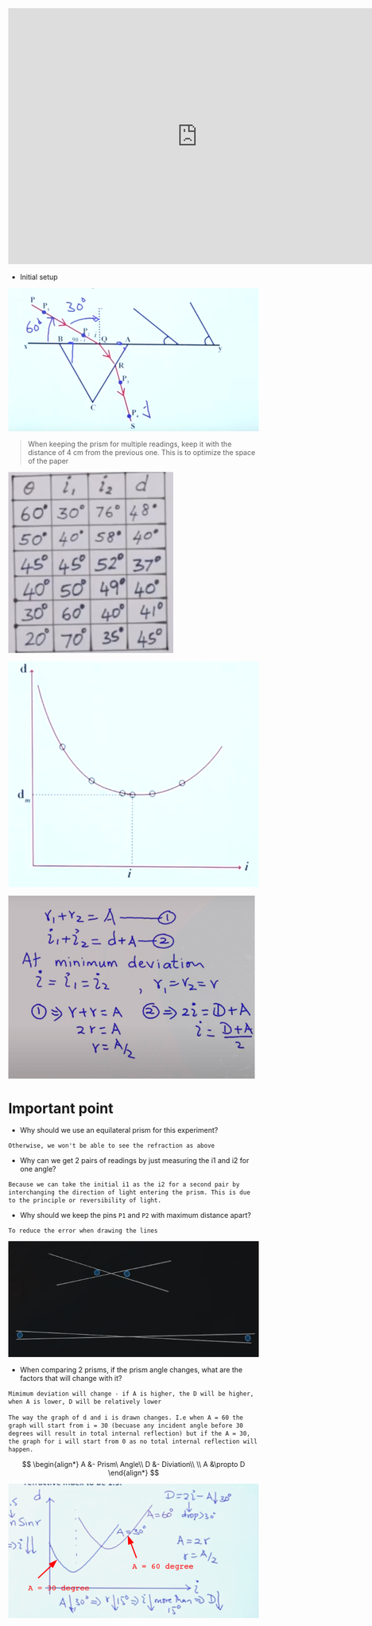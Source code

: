 <iframe width="760" height="515" src="https://www.youtube.com/embed/wbBhJUXxcxs?si=dSwUG3hZkH8NXHBs" title="YouTube video player" frameborder="0" allow="accelerometer; autoplay; clipboard-write; encrypted-media; gyroscope; picture-in-picture; web-share" allowfullscreen></iframe>

- Initial setup  

![](../../assets/Images/Pasted%20image%2020240124124641.png)
> When keeping the prism for multiple readings, keep it with the distance of 4 cm from the previous one. This is to optimize the space of the paper 


![](../../assets/Images/Pasted%20image%2020240124130941.png)


![](../../assets/Images/Pasted%20image%2020240124125416.png)

![](../../assets/Images/Pasted%20image%2020240308125634.png)

# Important point

- Why should we use an equilateral prism for this experiment?
```
Otherwise, we won't be able to see the refraction as above
```

- Why can we get 2 pairs of readings by just measuring the i1 and i2 for one angle?
```
Because we can take the initial i1 as the i2 for a second pair by interchanging the direction of light entering the prism. This is due to the principle or reversibility of light.
```

- Why should we keep the pins `P1` and `P2` with maximum distance apart?

```
To reduce the error when drawing the lines
```

![](../../assets/Images/Pasted%20image%2020240124125151.png)

- When comparing 2 prisms, if the prism angle changes, what are the factors that will change with it?

```
Mimimum deviation will change - if A is higher, the D will be higher, when A is lower, D will be relatively lower

The way the graph of d and i is drawn changes. I.e when A = 60 the graph will start from i = 30 (becuase any incident angle before 30 degrees will result in total internal reflection) but if the A = 30, the graph for i will start from 0 as no total internal reflection will happen.
```

$$
\begin{align*}
A &- Prism\ Angle\\ 
D &- Diviation\\ 
\\
A &\propto D
\end{align*}
$$



![](../../assets/Images/Pasted%20image%2020240313194436.png)